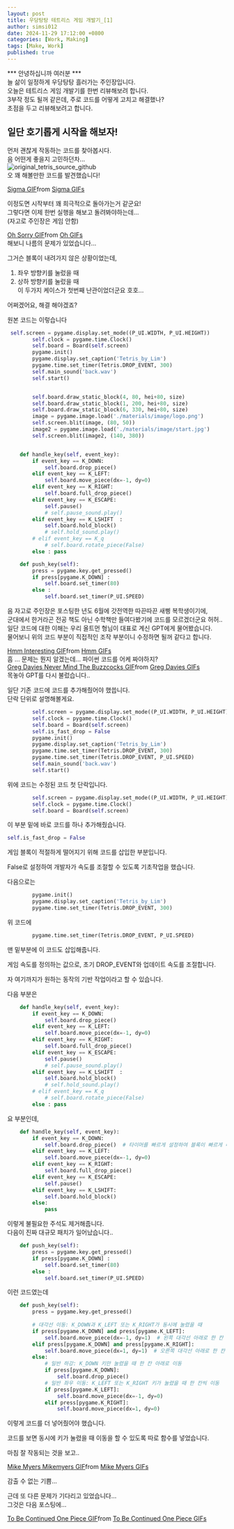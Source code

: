 ```yaml
---
layout: post
title: 우당탕탕 테트리스 게임 개발기_[1]
author: simsi012
date: 2024-11-29 17:12:00 +0800
categories: [Work, Making]
tags: [Make, Work]
published: true
---
```


*** 안녕하십니까 여러분 ***  
늘 삶이 일정하게 우당탕탕 흘러가는 주인장입니다.  
오늘은 테트리스 게임 개발기를 한번 리뷰해보려 합니다.  
3부작 정도 될꺼 같은데, 주로 코드를 어떻게 고치고 해결했나?  
초점을 두고 리뷰해보려고 합니다.  

## 일단 호기롭게 시작을 해보자!  
  
먼저 괜찮게 작동하는 코드를 찾아봅시다.  
음 어떤게 좋을지 고민하던차...  
![original_tetris_source_github](https://github.com/simsi012/simsi012.github.io/blob/main/assets/img/tetris_origianl_github.png)  
오 꽤 해볼만한 코드를 발견했습니다!  
<div class="tenor-gif-embed" data-postid="15449497793648793961" data-share-method="host" data-aspect-ratio="0.971888" data-width="100%"><a href="https://tenor.com/view/sigma-gif-15449497793648793961">Sigma GIF</a>from <a href="https://tenor.com/search/sigma-gifs">Sigma GIFs</a></div> <script type="text/javascript" async src="https://tenor.com/embed.js"></script>
  
  
이정도면 시작부터 꽤 희극적으로 돌아가는거 같군요!  
그렇다면 이제 한번 실행을 해보고 돌려봐야하는데...  
(자고로 주인장은 게임 안함)  
<div class="tenor-gif-embed" data-postid="7182617338731658942" data-share-method="host" data-aspect-ratio="1.63816" data-width="100%"><a href="https://tenor.com/view/oh-sorry-sad-sad-gif-i%27m-sorry-gif-7182617338731658942">Oh Sorry GIF</a>from <a href="https://tenor.com/search/oh-gifs">Oh GIFs</a></div> <script type="text/javascript" async src="https://tenor.com/embed.js"></script>  
해보니 나름의 문제가 있었습니다...  
  
그거슨 블록이 내려가지 않은 상황이었는데,  
1. 좌우 방향키를 눌렀을 때
2. 상하 방향키를 눌렀을 때  
이 두가지 케이스가 첫번째 난관이었더군요 호호...  
  
어쩌겠어요, 해결 해야겠죠?  

원본 코드는 이렇습니다  
```python
 self.screen = pygame.display.set_mode((P_UI.WIDTH, P_UI.HEIGHT))
        self.clock = pygame.time.Clock()
        self.board = Board(self.screen)
        pygame.init()
        pygame.display.set_caption('Tetris_by_Lim')
        pygame.time.set_timer(Tetris.DROP_EVENT, 300)
        self.main_sound('back.wav')
        self.start()       


        self.board.draw_static_block(4, 80, hei+80, size)
        self.board.draw_static_block(1, 200, hei+80, size)
        self.board.draw_static_block(6, 330, hei+80, size)
        image = pygame.image.load('./materials/image/logo.png')
        self.screen.blit(image, (80, 50))
        image2 = pygame.image.load('./materials/image/start.jpg')
        self.screen.blit(image2, (140, 380))


    def handle_key(self, event_key):
        if event_key == K_DOWN:
            self.board.drop_piece()
        elif event_key == K_LEFT:
            self.board.move_piece(dx=-1, dy=0)
        elif event_key == K_RIGHT:
            self.board.full_drop_piece()
        elif event_key == K_ESCAPE:
            self.pause()
            # self.pause_sound.play()
        elif event_key == K_LSHIFT  :
            self.board.hold_block()
            # self.hold_sound.play()
        # elif event_key == K_q
            # self.board.rotate_piece(False)
        else : pass

    def push_key(self):
        press = pygame.key.get_pressed()
        if press[pygame.K_DOWN] : 
            self.board.set_timer(80)
        else :
            self.board.set_timer(P_UI.SPEED)
```  
음 자고로 주인장은 포스팅한 년도 6월에 갓전역한 따끈따끈 새삥 복학생이기에,  
군대에서 한거라곤 전공 책도 아닌 수학책만 들여다봤기에 코드를 모르겠더군요 허허..  
일단 코드에 대한 이해는 우리 올트먼 형님이 대표로 계신 GPT에게 물어봤습니다.  
물어보니 위의 코드 부분이 직접적인 조작 부분이니 수정하면 될꺼 같다고 합니다.  
  
<div class="tenor-gif-embed" data-postid="8065719971509630412" data-share-method="host" data-aspect-ratio="1.94531" data-width="100%"><a href="https://tenor.com/view/hmm-interesting-intrigued-curious-thinking-gif-8065719971509630412">Hmm Interesting GIF</a>from <a href="https://tenor.com/search/hmm-gifs">Hmm GIFs</a></div> <script type="text/javascript" async src="https://tenor.com/embed.js"></script>  
흠 ... 문제는 뭔지 알겠는데...  
파이썬 코드를 어케 짜야하지?  
  
<div class="tenor-gif-embed" data-postid="13701027903669677755" data-share-method="host" data-aspect-ratio="1.29016" data-width="100%"><a href="https://tenor.com/view/greg-davies-never-mind-the-buzzcocks-shouting-yelling-yell-gif-13701027903669677755">Greg Davies Never Mind The Buzzcocks GIF</a>from <a href="https://tenor.com/search/greg+davies-gifs">Greg Davies GIFs</a></div> <script type="text/javascript" async src="https://tenor.com/embed.js"></script>
목놓아 GPT를 다시 불렀습니다..  

일단 기존 코드에 코드를 추가해줬어야 했씁니다.  
단락 단위로 설명해볼게요.  

```python
        self.screen = pygame.display.set_mode((P_UI.WIDTH, P_UI.HEIGHT))
        self.clock = pygame.time.Clock()
        self.board = Board(self.screen)
        self.is_fast_drop = False
        pygame.init()
        pygame.display.set_caption('Tetris_by_Lim')
        pygame.time.set_timer(Tetris.DROP_EVENT, 300)
        pygame.time.set_timer(Tetris.DROP_EVENT, P_UI.SPEED)
        self.main_sound('back.wav')
        self.start()  
```  
위에 코드는 수정된 코드 첫 단락입니다.  
  
```python
        self.screen = pygame.display.set_mode((P_UI.WIDTH, P_UI.HEIGHT))
        self.clock = pygame.time.Clock()
        self.board = Board(self.screen)
```
이 부분 밑에 바로 코드를 하나 추가해줬습니다.  
  
```python
self.is_fast_drop = False
```  
  
게임 블록이 적절하게 떨어지기 위해 코드를 삽입한 부분입니다.  
  
False로 설정하여 개발자가 속도를 조절할 수 있도록 기초작업을 했습니다.  
  
다음으로는  
```python
        pygame.init()
        pygame.display.set_caption('Tetris_by_Lim')
        pygame.time.set_timer(Tetris.DROP_EVENT, 300)
```  
위 코드에  
  
```python  
        pygame.time.set_timer(Tetris.DROP_EVENT, P_UI.SPEED)
```  
  
맨 밑부분에 이 코드도 삽입해줍니다.  
  
게임 속도를 정의하는 값으로, 초기 DROP_EVENT와 업데이트 속도를 조절합니다.  
  
자 여기까지가 원하는 동작의 기반 작업이라고 할 수 있습니다.  
  
다음 부분은  
```python
    def handle_key(self, event_key):
        if event_key == K_DOWN:
            self.board.drop_piece()
        elif event_key == K_LEFT:
            self.board.move_piece(dx=-1, dy=0)
        elif event_key == K_RIGHT:
            self.board.full_drop_piece()
        elif event_key == K_ESCAPE:
            self.pause()
            # self.pause_sound.play()
        elif event_key == K_LSHIFT  :
            self.board.hold_block()
            # self.hold_sound.play()
        # elif event_key == K_q
            # self.board.rotate_piece(False)
        else : pass
```  
요 부분인데,  

```python
    def handle_key(self, event_key):
        if event_key == K_DOWN:
            self.board.drop_piece()  # 타이머를 빠르게 설정하여 블록이 빠르게 내려가도록 함
        elif event_key == K_LEFT:
            self.board.move_piece(dx=-1, dy=0)
        elif event_key == K_RIGHT:
            self.board.full_drop_piece()
        elif event_key == K_ESCAPE:
            self.pause()
        elif event_key == K_LSHIFT:
            self.board.hold_block()
        else:
            pass
```  
이렇게 불필요한 주석도 제거해줍니다.  
다음이 진짜 대규모 패치가 일어났습니다..  
  
```python
    def push_key(self):
        press = pygame.key.get_pressed()
        if press[pygame.K_DOWN] : 
            self.board.set_timer(80)
        else :
            self.board.set_timer(P_UI.SPEED)
```  
이런 코드였는데  
  
```python
    def push_key(self):
        press = pygame.key.get_pressed()
    
        # 대각선 이동: K_DOWN과 K_LEFT 또는 K_RIGHT가 동시에 눌렸을 때
        if press[pygame.K_DOWN] and press[pygame.K_LEFT]:
            self.board.move_piece(dx=-1, dy=1)  # 왼쪽 대각선 아래로 한 칸 이동
        elif press[pygame.K_DOWN] and press[pygame.K_RIGHT]:
            self.board.move_piece(dx=1, dy=1)  # 오른쪽 대각선 아래로 한 칸 이동
        else:
            # 일반 하강: K_DOWN 키만 눌렸을 때 한 칸 아래로 이동
            if press[pygame.K_DOWN]: 
                self.board.drop_piece()
            # 일반 좌우 이동: K_LEFT 또는 K_RIGHT 키가 눌렸을 때 한 칸씩 이동
            if press[pygame.K_LEFT]:
                self.board.move_piece(dx=-1, dy=0)
            elif press[pygame.K_RIGHT]:
                self.board.move_piece(dx=1, dy=0)
```  
이렇게 코드를 더 넣어줬어야 했습니다.  

코드를 보면 동시에 키가 눌렸을 때 이동을 할 수 있도록 따로 함수를 넣었습니다.  

마침 잘 작동되는 것을 보고..  
  
<div class="tenor-gif-embed" data-postid="3522541636624242111" data-share-method="host" data-aspect-ratio="0.564257" data-width="100%"><a href="https://tenor.com/view/mike-myers-mikemyers-austin-powers-austin-powers-gif-yeah-baby-gif-3522541636624242111">Mike Myers Mikemyers GIF</a>from <a href="https://tenor.com/search/mike+myers-gifs">Mike Myers GIFs</a></div> <script type="text/javascript" async src="https://tenor.com/embed.js"></script>  
  
감출 수 없는 기쁨...  

근데 또 다른 문제가 기다리고 있었습니다...  
그것은 다음 포스팅에...  
<div class="tenor-gif-embed" data-postid="24882272" data-share-method="host" data-aspect-ratio="1.76796" data-width="100%"><a href="https://tenor.com/view/to-be-continued-one-piece-gif-24882272">To Be Continued One Piece GIF</a>from <a href="https://tenor.com/search/to+be+continued+one+piece-gifs">To Be Continued One Piece GIFs</a></div> <script type="text/javascript" async src="https://tenor.com/embed.js"></script>